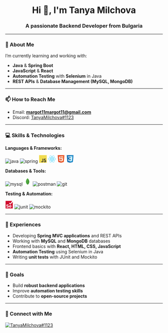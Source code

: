 <h1 align="center">Hi 👋, I'm Tanya Milchova</h1>
<h3 align="center">A passionate Backend Developer from Bulgaria</h3>

---

### 🌱 About Me
I’m currently learning and working with:  
- **Java** & **Spring Boot**  
- **JavaScript** & **React**  
- **Automation Testing** with **Selenium** in Java  
- **REST APIs** & **Database Management (MySQL, MongoDB)**  

---

### 📫 How to Reach Me
- Email: **margot11margot11@gmail.com**  
- Discord: [TanyaMilchova#1123](https://discord.gg/TanyaMilchova#1123)

---

### 💻 Skills & Technologies
**Languages & Frameworks:**  
<p align="left">
  <img src="https://www.vectorlogo.zone/logos/java/java-ar21.svg" alt="java" width="25" height="25"/>
  <img src="https://www.vectorlogo.zone/logos/springio/springio-icon.svg" alt="spring" width="25" height="25"/>
  <img src="https://raw.githubusercontent.com/devicons/devicon/master/icons/javascript/javascript-original.svg" alt="javascript" width="25" height="25"/>
  <img src="https://raw.githubusercontent.com/devicons/devicon/master/icons/react/react-original.svg" alt="react" width="25" height="25"/>
  <img src="https://raw.githubusercontent.com/devicons/devicon/master/icons/html5/html5-original.svg" alt="html5" width="25" height="25"/>
  <img src="https://raw.githubusercontent.com/devicons/devicon/master/icons/css3/css3-original.svg" alt="css3" width="25" height="25"/>
</p>

**Databases & Tools:**  
<p align="left">
  <img src="https://www.vectorlogo.zone/logos/mysql/mysql-official.svg" alt="mysql" width="25" height="25"/>
  <img src="https://raw.githubusercontent.com/devicons/devicon/master/icons/mongodb/mongodb-original.svg" alt="mongodb" width="25" height="25"/>
  <img src="https://www.vectorlogo.zone/logos/getpostman/getpostman-icon.svg" alt="postman" width="25" height="25"/>
  <img src="https://www.vectorlogo.zone/logos/git-scm/git-scm-icon.svg" alt="git" width="25" height="25"/>
</p>

**Testing & Automation:**  
<p align="left">
  <img src="https://raw.githubusercontent.com/devicons/devicon/master/icons/selenium/selenium-original.svg" alt="selenium" width="25" height="25"/>
  <img src="https://junit.org/junit5/assets/img/junit5-logo.png" alt="junit" width="25" height="25"/>
  <img src="https://avatars.githubusercontent.com/u/2054002?s=200&v=4" alt="mockito" width="25" height="25"/>
</p>

---

### 📄 Experiences
- Developing **Spring MVC applications** and REST APIs  
- Working with **MySQL** and **MongoDB** databases  
- Frontend basics with **React, HTML, CSS, JavaScript**  
- **Automation Testing** using Selenium in Java  
- Writing **unit tests** with JUnit and Mockito  

---

### 🌟 Goals
- Build **robust backend applications**  
- Improve **automation testing skills**  
- Contribute to **open-source projects**  

---

### 🔗 Connect with Me
<p align="left">
  <a href="https://discord.gg/TanyaMilchova#1123" target="blank">
    <img align="center" src="https://raw.githubusercontent.com/rahuldkjain/github-profile-readme-generator/master/src/images/icons/Social/discord.svg" alt="TanyaMilchova#1123" width="25" height="25"/>
  </a>
</p>
